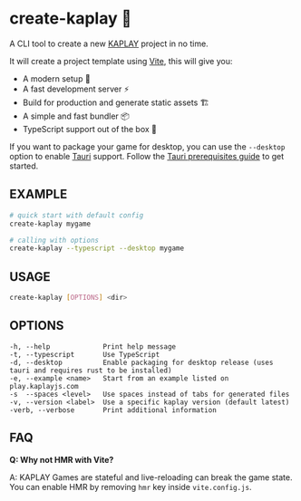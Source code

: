 # create-kaplay 🦖

A CLI tool to create a new [KAPLAY](https://kaplayjs.com) project in no time.

It will create a project template using [Vite](https://vitejs.dev), this will
give you:

- A modern setup 🚀
- A fast development server ⚡
- Build for production and generate static assets 🏗️
- A simple and fast bundler 📦
- TypeScript support out of the box 🦄

If you want to package your game for desktop, you can use the `--desktop` option
to enable [Tauri](https://tauri.app) support. Follow the
[Tauri prerequisites guide](https://tauri.app/v1/guides/getting-started/prerequisites)
to get started.

## EXAMPLE

```sh
# quick start with default config
create-kaplay mygame

# calling with options
create-kaplay --typescript --desktop mygame
```

## USAGE

```sh
create-kaplay [OPTIONS] <dir>
```

## OPTIONS

```
-h, --help             Print help message
-t, --typescript       Use TypeScript
-d, --desktop          Enable packaging for desktop release (uses tauri and requires rust to be installed)
-e, --example <name>   Start from an example listed on play.kaplayjs.com
-s  --spaces <level>   Use spaces instead of tabs for generated files
-v, --version <label>  Use a specific kaplay version (default latest)
-verb, --verbose       Print additional information
```

## FAQ

**Q: Why not HMR with Vite?**

A: KAPLAY Games are stateful and live-reloading can break the game state. You
can enable HMR by removing `hmr` key inside `vite.config.js`.

